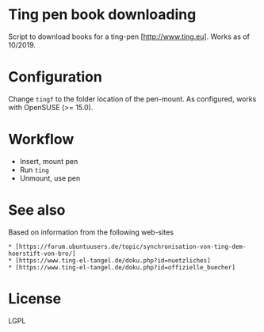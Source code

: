 # Ting pen book downloading

Script to download books for a ting-pen [http://www.ting.eu]. Works as of 10/2019.

# Configuration

Change `tingf` to the folder location of the pen-mount. As configured, works with OpenSUSE (>= 15.0).

# Workflow

  * Insert, mount pen
  * Run `ting`
  * Unmount, use pen

# See also

Based on information from the following web-sites

	* [https://forum.ubuntuusers.de/topic/synchronisation-von-ting-dem-hoerstift-von-bro/]
	* [https://www.ting-el-tangel.de/doku.php?id=nuetzliches]
	* [https://www.ting-el-tangel.de/doku.php?id=offizielle_buecher]


# License

LGPL
